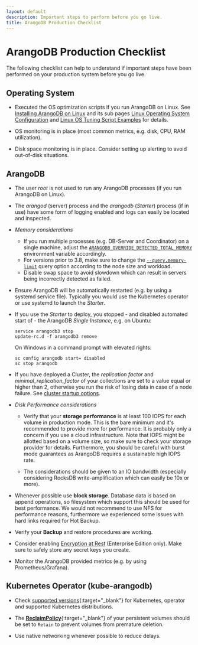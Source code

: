 ```yaml
---
layout: default
description: Important steps to perform before you go live.
title: ArangoDB Production Checklist
---
```

ArangoDB Production Checklist
=============================

The following checklist can help to understand if important steps
have been performed on your production system before you go live.

Operating System
----------------

- Executed the OS optimization scripts if you run ArangoDB on Linux.
  See [Installing ArangoDB on Linux](installation-linux.html) and its sub pages
  [Linux Operating System Configuration](installation-linux-osconfiguration.html) and
  [Linux OS Tuning Script Examples](installation-linux-ostuning-scripts.html) for details.

- OS monitoring is in place
  (most common metrics, e.g. disk, CPU, RAM utilization).

- Disk space monitoring is in place. Consider setting up alerting to avoid out-of-disk situations.

ArangoDB
--------

- The user _root_ is not used to run any ArangoDB processes
  (if you run ArangoDB on Linux).

- The _arangod_ (server) process and the _arangodb_ (_Starter_) process
  (if in use) have some form of logging enabled and logs can easily be
  located and inspected.
  
- *Memory considerations*
  - If you run multiple processes (e.g. DB-Server and Coordinator) on a single
    machine, adjust the [`ARANGODB_OVERRIDE_DETECTED_TOTAL_MEMORY`](programs-arangod-env-vars.html)
    environment variable accordingly.
  - For versions prior to 3.8, make sure to change the
    [`--query.memory-limit`](programs-arangod-query.html#limiting-memory-usage-of-aql-queries)
    query option according to the node size and workload.
  - Disable swap space to avoid slowdown which can result in servers being incorrectly 
    detected as failed. 

- Ensure ArangoDB will be automatically restarted (e.g. by using a systemd service file). Typically
  you would use the Kubernetes operator or use systemd to launch the _Starter_.

- If you use the _Starter_ to deploy, you stopped - and disabled
  automated start of - the ArangoDB _Single Instance_, e.g. on Ubuntu:

  ```
  service arangodb3 stop
  update-rc.d -f arangodb3 remove
  ```

  On Windows in a command prompt with elevated rights:

  ```
  sc config arangodb start= disabled
  sc stop arangodb
  ```

- If you have deployed a Cluster, the _replication factor_  and 
  _minimal_replication_factor_ of your collections
  are set to a value equal or higher than 2, otherwise you run the risk of
  losing data in case of a node failure. See
  [cluster startup options](programs-arangod-cluster.html).

- *Disk Performance considerations*
  - Verify that your **storage performance** is at least 100 IOPS for each
    volume in production mode. This is the bare minimum and it's recommended to
    provide more for performance. It is probably only a concern if you use a
    cloud infrastructure. Note that IOPS might be allotted based on a volume size,
    so make sure to check your storage provider for details. Furthermore, you should
    be careful with burst mode guarantees as ArangoDB requires a sustainable
    high IOPS rate. 
  
  - The considerations should be given to an IO bandwidth (especially considering 
    RocksDB write-amplification which can easily be 10x or more).

- Whenever possible use **block storage**. Database data is based on append
  operations, so filesystem which support this should be used for best
  performance. We would not recommend to use NFS for performance reasons,
  furthermore we experienced some issues with hard links required for
  Hot Backup.

- Verify your **Backup** and restore procedures are working.

- Consider enabling [Encryption at Rest](security-encryption.html)
  (Enterprise Edition only). Make sure to safely store any secret keys you
  create.
  
- Monitor the ArangoDB provided metrics (e.g. by using Prometheus/Grafana).

Kubernetes Operator (kube-arangodb)
-----------------------------------

- Check [supported versions](https://github.com/arangodb/kube-arangodb#production-readiness-state){:target="_blank"}
  for Kubernetes, operator and supported Kubernetes distributions.

- The [**ReclaimPolicy**](https://kubernetes.io/docs/concepts/storage/persistent-volumes/#reclaiming){:target="_blank"}
  of your persistent volumes should be set to `Retain` to prevent volumes from premature deletion.

- Use native networking whenever possible to reduce delays.
